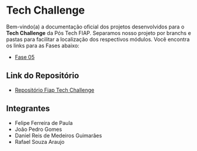 # Tech Challenge

Bem-vindo(a) a documentação oficial dos projetos desenvolvidos para o **Tech Challenge** da Pós Tech FIAP.
Separamos nosso projeto por branchs e pastas para facilitar a localização dos respectivos módulos.
Você encontra os links para as Fases abaixo:

- [Fase 05](fase-05)

## Link do Repositório

- [Repositório Fiap Tech Challenge](https://github.com/danguimaraes86/fiap-tech-challenge)

## Integrantes

- Felipe Ferreira de Paula
- João Pedro Gomes
- Daniel Reis de Medeiros Guimarães
- Rafael Souza Araujo
